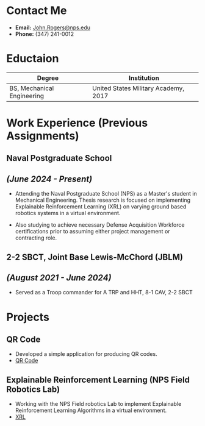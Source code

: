 # Contact Me
* __Email:__ John.Rogers@nps.edu
* __Phone:__ (347) 241-0012

# Eductaion
|          Degree            |              Institution             |
|----------------------------|--------------------------------------|
| BS, Mechanical Engineering | United States Military Academy, 2017 |

# Work Experience (Previous Assignments)

## Naval Postgraduate School
## _(June 2024 - Present)_

* Attending the Naval Postgraduate School (NPS) as a Master's student in Mechanical Engineering.  Thesis research is focused on implementing Explainable Reinforcement Learning (XRL) on varying ground based robotics systems in a virtual environment.

* Also studying to achieve necessary Defense Acquisition Workforce certifications prior to assuming either project management or contracting role.

## 2-2 SBCT, Joint Base Lewis-McChord (JBLM)
## _(August 2021 - June 2024)_

* Served as a Troop commander for A TRP and HHT, 8-1 CAV, 2-2 SBCT

# Projects
## QR Code
* Developed a simple application for producing QR codes.
* [QR Code](https://github.com/jrshs79/OA3801_EC2_QR.git)

## Explainable Reinforcement Learning (NPS Field Robotics Lab)
* Working with the NPS Field robotics Lab to implement Explainable Reinforcement Learning Algorithms in a virtual environment.
* [XRL](https://github.com/Field-Robotics-Lab/XRL_IsaacLab.git)
